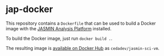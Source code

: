 # jap-docker

This repository contains a `Dockerfile` that can be used to build a Docker image
with the [JASMIN Analysis Platform](https://github.com/cedadev/jasmin_scivm/wiki)
installed.

To build the Docker image, just run `docker build .`.

The resulting image is [available on Docker Hub](https://hub.docker.com/r/cedadev/jasmin-sci-vm/)
as `cedadev/jasmin-sci-vm`.
